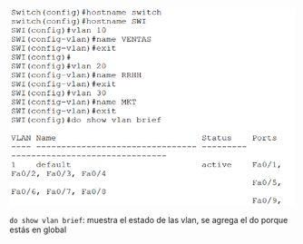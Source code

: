 ![First pic](../imgs/Sem2_img1.jpg)

`do show vlan brief`: muestra el estado de las vlan, se agrega el do porque estás en global

